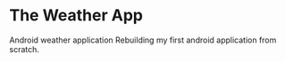 The Weather App
===============

Android weather application
Rebuilding my first android application from scratch.
